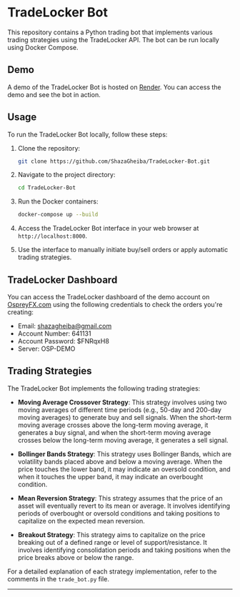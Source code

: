 # TradeLocker Bot

This repository contains a Python trading bot that implements various trading strategies using the TradeLocker API. The bot can be run locally using Docker Compose.

## Demo

A demo of the TradeLocker Bot is hosted on [Render](https://tradelocker-bot.onrender.com/). You can access the demo and see the bot in action.

## Usage

To run the TradeLocker Bot locally, follow these steps:

1. Clone the repository:
   ```bash
   git clone https://github.com/ShazaGheiba/TradeLocker-Bot.git
   ```

2. Navigate to the project directory:
   ```bash
   cd TradeLocker-Bot
   ```

3. Run the Docker containers:
   ```bash
   docker-compose up --build
   ```

4. Access the TradeLocker Bot interface in your web browser at `http://localhost:8000`.

5. Use the interface to manually initiate buy/sell orders or apply automatic trading strategies.

## TradeLocker Dashboard

You can access the TradeLocker dashboard of the demo account on [OspreyFX.com](https://demo.tradelocker.com) using the following credentials to check the orders you're creating:

- Email: shazagheiba@gmail.com
- Account Number: 641131
- Account Password: $FNRqxH8
- Server: OSP-DEMO

## Trading Strategies

The TradeLocker Bot implements the following trading strategies:

- **Moving Average Crossover Strategy**: This strategy involves using two moving averages of different time periods (e.g., 50-day and 200-day moving averages) to generate buy and sell signals. When the short-term moving average crosses above the long-term moving average, it generates a buy signal, and when the short-term moving average crosses below the long-term moving average, it generates a sell signal.

- **Bollinger Bands Strategy**: This strategy uses Bollinger Bands, which are volatility bands placed above and below a moving average. When the price touches the lower band, it may indicate an oversold condition, and when it touches the upper band, it may indicate an overbought condition.

- **Mean Reversion Strategy**: This strategy assumes that the price of an asset will eventually revert to its mean or average. It involves identifying periods of overbought or oversold conditions and taking positions to capitalize on the expected mean reversion.

- **Breakout Strategy**: This strategy aims to capitalize on the price breaking out of a defined range or level of support/resistance. It involves identifying consolidation periods and taking positions when the price breaks above or below the range.

For a detailed explanation of each strategy implementation, refer to the comments in the `trade_bot.py` file.

---
